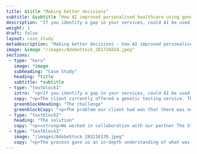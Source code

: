 ```yaml
---
title: &title "Making better decisions"
subtitle: &subtitle "How AI improved personalised healthcare using genetic data"
description: "If you identify a gap in your services, could AI be used to speed up the decision making process on what a potential solution or product could look like? That’s exactly what we helped our healthcare company client to achieve."
weight: 1
draft: false
layout: case_study
metadescription: "Making better decisions - how AI improved personalised healthcare using genetic data"
image: &image "/images/AdobeStock_281726818.jpeg"
sections:
 - type: "hero"
   image: *image
   subheading: "Case Study"
   heading: *title
   subtitle: *subtitle
 - type: "textblock1"
   intro: "<p>If you identify a gap in your services, could AI be used to speed up the decision making process on what a potential solution or product could look like? That’s exactly what we helped our healthcare company client to achieve.</p>"
   copy: "<p>The client currently offered a genetic testing service. The test gave their customers a detailed insight into their own health. DNA testing reveals a wealth of information for individuals, like which foods or medicines they may be sensitive to, and how susceptible they are to disease.</p><p>The testing service also included specific recommendations on lifestyle for customers, advising how to mitigate their unique risk factors, and improve their overall health.</p>"
   greenblockHeading: "The challenge"
   greenblockCopy: "<p>The problem our client had was that there was no way to know whether these recommendations were having an impact for customers. Without a platform for feedback, there was no real-world data to benchmark, and no way of improving or refining the advice given for future users.</p><p>The client needed help to understand what was possible. Could they build a product or platform to help their customers lead healthier lives? What might this look like? Could AI be used with genomic data to train better lifestyle recommendations for their customers?</p>"
 - type: "textblock2"
   heading: "The solution"
   copy: "<p><strong>We worked in collaboration with our partner The Startup Factory on a Design Sprint – a week long structured process – to establish how an AI solution could help solve these problems, and to quickly build a working prototype of an AI-enabled mobile app. (You can read more about the Design Sprint process in our blog here)</strong></p><p>The Design Sprint meant the client was in a position to make faster, informed decisions around designing the product to take to market, and be confident in their choices.</p><p>The result of this process, the prototype app, provided dietary recommendations to users based on the results of their DNA testing, collecting feedback from the user on the quality of the recommendations, and qualitative information on how the user felt at the end of each day.</p>"
 - type: "textblock3"
   image: "/images/AdobeStock_283216139.jpeg"
   copy: "<p>The process gave us an in-depth understanding of what was important to both client and customer, and allowed us to explore the ways in which AI could be useful. For example:</p><ul class='arrow-list'><li><strong>Using context to target better recommendations:</strong> The user’s daily routine, location and habits could be considered in order to deliver better individual recommendations.</li><li><strong>Better targeting through segmentation:</strong> Segmentation algorithms could help discover groups of similar users based on behaviours and preferences.</li><li><strong>Integrating recommendations into other devices:</strong> For example, using Fitbit data (or similar devices) to provide relevant exercise recommendations, and help users track progress against their goals. Or using food label barcode scans on a smartphone to inform diet recommendations.</li><li><strong>Learning from user behaviour and feedback:</strong> Understanding which recommendations were effective and which were not generates a labelled dataset. Machine learning algorithms could use this ‘what happened next’ data to improve the quality of recommendations to users.</li></ul><p><strong>With our expertise and input, we were able to help fully map out the journey from problem to solution for our client. We deployed the right AI technology to build a working prototype, giving the client the confidence to develop the right product to take to market.</strong></p>"
---
```

